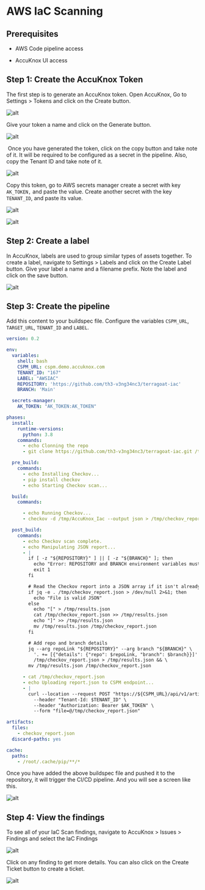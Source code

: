 # AWS IaC Scanning

## Prerequisites

- AWS Code pipeline access

- AccuKnox UI access

## Step 1: Create the AccuKnox Token

The first step is to generate an AccuKnox token. Open AccuKnox, Go to Settings > Tokens and click on the Create button.

![alt](images/aws-iac-scan/1.png)

Give your token a name and click on the Generate button.

![alt](images/aws-iac-scan/2.png)

 Once you have generated the token, click on the copy button and take note of it. It will be required to be configured as a secret in the pipeline. Also, copy the Tenant ID and take note of it.

![alt](images/aws-iac-scan/3.png)

Copy this token, go to AWS secrets manager create a secret with key `AK_TOKEN,` and paste the value. Create another secret with the key `TENANT_ID`, and paste its value.

![alt](images/aws-iac-scan/4.png)

![alt](images/aws-iac-scan/5.png)

## Step 2: Create a label

In AccuKnox, labels are used to group similar types of assets together. To create a label, navigate to Settings > Labels and click on the Create Label button. Give your label a name and a filename prefix. Note the label and click on the save button.

![alt](images/aws-iac-scan/6.png)

## Step 3: Create the pipeline

Add this content to your buildspec file. Configure the variables `CSPM_URL`, `TARGET_URL`, `TENANT_ID` and `LABEL`.

```yaml
version: 0.2

env:
  variables:
    shell: bash
    CSPM_URL: cspm.demo.accuknox.com
    TENANT_ID: "167"
    LABEL: "AWSIAC"
    REPOSITORY: 'https://github.com/th3-v3ng34nc3/terragoat-iac'
    BRANCH: 'Main'

  secrets-manager:
    AK_TOKEN: "AK_TOKEN:AK_TOKEN"

phases:
  install:
    runtime-versions:
      python: 3.8
    commands:
      - echo Clonning the repo
      - git clone https://github.com/th3-v3ng34nc3/terragoat-iac.git /tmp/AccuKnox_Iac

  pre_build:
    commands:
      - echo Installing Checkov...
      - pip install checkov
      - echo Starting Checkov scan...

  build:
    commands:

      - echo Running Checkov...
      - checkov -d /tmp/AccuKnox_Iac --output json > /tmp/checkov_report.json || true

  post_build:
    commands:
      - echo Checkov scan complete.
      - echo Manipulating JSON report...
      - |
        if [ -z "${REPOSITORY}" ] || [ -z "${BRANCH}" ]; then
          echo "Error: REPOSITORY and BRANCH environment variables must be set"
          exit 1
        fi

        # Read the Checkov report into a JSON array if it isn't already in one
        if jq -e . /tmp/checkov_report.json > /dev/null 2>&1; then
          echo "File is valid JSON"
        else
          echo "[" > /tmp/results.json
          cat /tmp/checkov_report.json >> /tmp/results.json
          echo "]" >> /tmp/results.json
          mv /tmp/results.json /tmp/checkov_report.json
        fi

        # Add repo and branch details
        jq --arg repoLink "${REPOSITORY}" --arg branch "${BRANCH}" \
          '. += [{"details": {"repo": $repoLink, "branch": $branch}}]' \
          /tmp/checkov_report.json > /tmp/results.json && \
        mv /tmp/results.json /tmp/checkov_report.json

      - cat /tmp/checkov_report.json
      - echo Uploading report.json to CSPM endpoint...
      - |
        curl --location --request POST "https://${CSPM_URL}/api/v1/artifact/?tenant_id=${TENANT_ID}&label_id=$LABEL&data_type=IAC&save_to_s3=true" \
          --header "Tenant-Id: $TENANT_ID" \
          --header "Authorization: Bearer $AK_TOKEN" \
          --form "file=@/tmp/checkov_report.json"

artifacts:
  files:
    - checkov_report.json
  discard-paths: yes

cache:
  paths:
    - /root/.cache/pip/**/*
```

Once you have added the above buildspec file and pushed it to the repository, it will trigger the CI/CD pipeline. And you will see a screen like this.

![alt](images/aws-iac-scan/7.png)

## Step 4: View the findings

To see all of your IaC Scan findings, navigate to AccuKnox > Issues > Findings and select the IaC Findings

![alt](images/aws-iac-scan/8.png)

Click on any finding to get more details. You can also click on the Create Ticket button to create a ticket.

![alt](images/aws-iac-scan/9.png)
